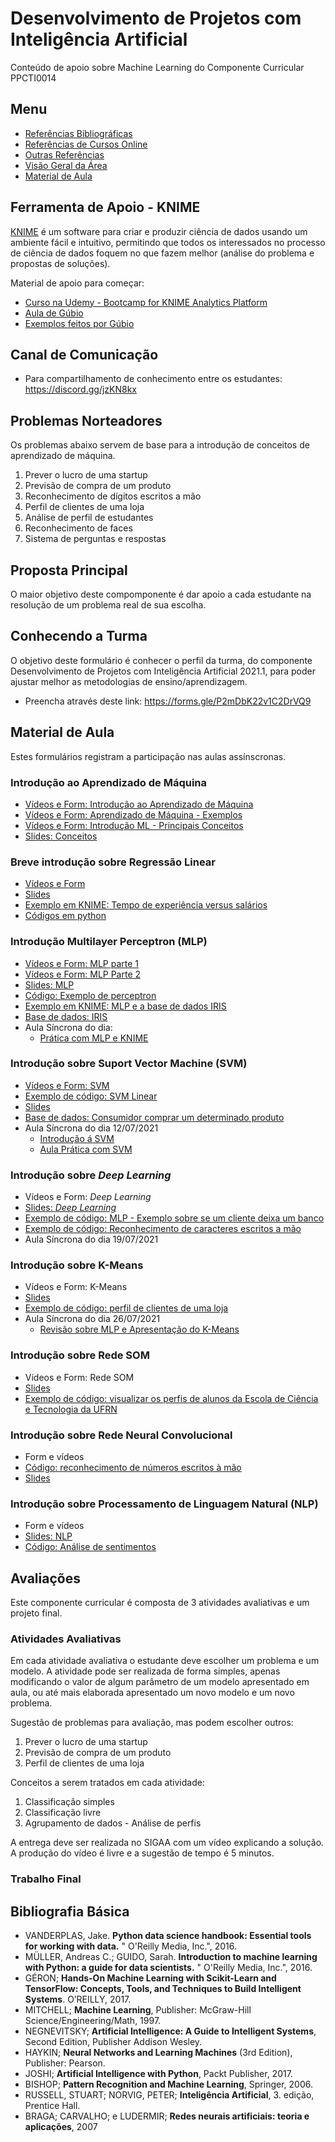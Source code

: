 # Desenvolvimento de Projetos com Inteligência Artificial
Conteúdo de apoio sobre Machine Learning do Componente Curricular PPCTI0014   

## Menu 
* [Referências Bibliográficas](https://github.com/ect-info/dpia/blob/master/Bibliografia.md) 
* [Referências de Cursos Online](https://github.com/ect-info/ml/blob/master/cursos_online.md) 
* [Outras Referências](https://github.com/ect-info/ml/blob/master/outras_referencias.md) 
* [Visão Geral da Área](https://github.com/ect-info/dpia/blob/master/visao_geral.md) 
* [Material de Aula](#material-de-aula)

## Ferramenta de Apoio - KNIME 
[KNIME](https://www.knime.com/) é um software para criar e produzir ciência de dados usando um ambiente fácil e intuitivo, permitindo que todos os interessados no processo de ciência de dados foquem no que fazem melhor (análise do problema e propostas de soluções). 

Material de apoio para começar: 
* [Curso na Udemy - Bootcamp for KNIME Analytics Platform](https://www.udemy.com/course/knime-bootcamp)
* [Aula de Gúbio](https://drive.google.com/file/d/1RTeH1q0uPezyknuI_qPqHALgiHRQ86F5/view)
* [Exemplos feitos por Gúbio](https://drive.google.com/file/d/1DE32zJVXBwafsiLwRLNCvs8NJZtWO_iK/view?usp=sharing) 

## Canal de Comunicação 
* Para compartilhamento de conhecimento entre os estudantes: https://discord.gg/jzKN8kx 

## Problemas Norteadores 
Os problemas abaixo servem de base para a introdução de conceitos de aprendizado de máquina. 
1. Prever o lucro de uma startup
1. Previsão de compra de um produto
1. Reconhecimento de dígitos escritos a mão
1. Perfil de clientes de uma loja
1. Análise de perfil de estudantes
1. Reconhecimento de faces
1. Sistema de perguntas e respostas

## Proposta Principal 
O maior objetivo deste compomponente é dar apoio a cada estudante na resolução de um problema real de sua escolha. 

## Conhecendo a Turma
O objetivo deste formulário é conhecer o perfil da turma, do componente Desenvolvimento de Projetos com Inteligência Artificial 2021.1,  para poder ajustar melhor as metodologias de ensino/aprendizagem.   
* Preencha através deste link: https://forms.gle/P2mDbK22v1C2DrVQ9

## Material de Aula 
Estes formulários registram a participação nas aulas assínscronas. 

### Introdução ao Aprendizado de Máquina 
* [Vídeos e Form: Introdução ao Aprendizado de Máquina](https://docs.google.com/forms/d/e/1FAIpQLScN2CzUWUSDjj4hCN-Xd8yDJQ75ks00c6eNqE6dFDg-mSnYRw/viewform?usp=sf_link)   
* [Vídeos e Form: Aprendizado de Máquina - Exemplos](https://docs.google.com/forms/d/e/1FAIpQLSf2tVmAS_Ovy_Fja5TVktUUWTo3AmnchAtTluMme7kOIIjchA/viewform?usp=sf_link)   
* [Vídeos e Form: Introdução ML - Principais Conceitos](https://docs.google.com/forms/d/e/1FAIpQLScqCw62IcRiKWNJx1qyqZPanjeCzPaAjB1Qg3diORDmyxY_OQ/viewform?usp=sf_link)   
* [Slides: Conceitos](https://docs.google.com/presentation/d/1UKK1HW9Wfh-q2qqAloiJYp179EVMw5GuVu3Yzphefgw/edit?usp=sharing)   

### Breve introdução sobre Regressão Linear  
* [Vídeos e Form](https://docs.google.com/forms/d/e/1FAIpQLSeyZ-kUCvbkStaiMOCbs9FYInwPhQX96IMqiTo2kQ7cJLZyCw/viewform?usp=sf_link) 
* [Slides](https://docs.google.com/presentation/d/1iELBYui_t5S_FNhsOZkqm_a1xvHtOW17QbGeLYWAr-s/edit?usp=sharing) 
* [Exemplo em KNIME: Tempo de experiência versus salários](https://drive.google.com/file/d/1wbngXNeo3hfOj8G78cJEUg_sleOaBTm9/view?usp=sharing)
* [Códigos em python](https://colab.research.google.com/drive/1cnvCdgxz0eHWzSSjKrMPD1LLj5VE21rv?usp=sharing)  

### Introdução Multilayer Perceptron (MLP) 
* [Vídeos e Form: MLP parte 1](https://docs.google.com/forms/d/e/1FAIpQLSc_kQ1w4tnsrRjPsS56jOKZ7Bb1ZwN0bOAEwVRW0pKBWtyZkQ/viewform?usp=sf_link)   
* [Vídeos e Form: MLP Parte 2](https://docs.google.com/forms/d/e/1FAIpQLSdFS64t1TlAq9mYtgx6JAi_-XoplMcY0Hj2xc1dub8riXWFTA/viewform?usp=sf_link)   
* [Slides: MLP](https://docs.google.com/presentation/d/1oIzH-SNbJ3_4vYZdt_IZQi3537BUJKsvio_oV8c8Bnc/edit?usp=sharing)   
* [Código: Exemplo de perceptron](https://colab.research.google.com/drive/1jbFCvifaAou19mlu2pI3Rso8DoMow_zl?usp=sharing) 
* [Exemplo em KNIME: MLP e a base de dados IRIS](https://drive.google.com/file/d/1IoGcHniKASTKXYSU5XVJkb0sjbjY3i-C/view?usp=sharing)
* [Base de dados: IRIS](https://raw.githubusercontent.com/ect-info/ml/master/dados/Iris.csv)
* Aula Síncrona do dia:
  * [Prática com MLP e KNIME](https://youtu.be/sT4hLSxbgJA) 

### Introdução sobre Suport Vector Machine (SVM)
* [Vídeos e Form: SVM](https://docs.google.com/forms/d/e/1FAIpQLSdS3YCo4v5NDzMuHzWKDyX-hb-nf6Pz2XLEM8RXknV6pmjssQ/viewform?usp=sf_link) 
* [Exemplo de código: SVM Linear](https://colab.research.google.com/drive/1VYmZBcf2FHmz_gwPRxllxwoy0nTaU8X9?usp=sharing) 
* [Slides](https://docs.google.com/presentation/d/19mAI5sjOWURpzuKpoFjbjmCkjUXUysU_kysfbksmVAg/edit?usp=sharing) 
* [Base de dados: Consumidor comprar um determinado produto](https://raw.githubusercontent.com/ect-info/ml/master/dados/Social_Network_Ads.csv) 
* Aula Síncrona do dia 12/07/2021
  * [Introdução á SVM](https://youtu.be/xZDEjnxm31w)
  * [Aula Prática com SVM](https://youtu.be/-AROcZZxu14)

### Introdução sobre _Deep Learning_
* Vídeos e Form: _Deep Learning_
* [Slides: _Deep Learning_](https://docs.google.com/presentation/d/1pxztvhuOc36D76cDW86oj8nGZAIlQSEn2GZJE0GzGLw/edit?usp=sharing)
* [Exemplo de código: MLP - Exemplo sobre se um cliente deixa um banco](https://colab.research.google.com/drive/1NndIE2zvup_aWqSG06JR7i6_WxXQ-xMU?usp=sharing)
* [Exemplo de código: Reconhecimento de caracteres escritos a mão](https://colab.research.google.com/drive/1gGi-n3vAJkjdEKMYLZkSCXoDhyRS1tSJ?usp=sharing)
* Aula Síncrona do dia 19/07/2021

### Introdução sobre K-Means
* Vídeos e Form: K-Means
* [Slides](https://docs.google.com/presentation/d/1hzeAFwgHNZ7pr_POzd4_2lXUgOz_vrVfuhjxl6tbBCs/edit?usp=sharing)
* [Exemplo de código: perfil de clientes de uma loja](https://colab.research.google.com/drive/15Q-gTih7v2f5pYc64xQa2ytzX2gisX0q?usp=sharing)
* Aula Síncrona do dia 26/07/2021
  * [Revisão sobre MLP e Apresentação do K-Means](https://www.youtube.com/watch?v=JiaD_BdYAzQ)

### Introdução sobre Rede SOM 
* Vídeos e Form: Rede SOM
* [Slides](https://docs.google.com/presentation/d/1vGS--E6VbtohvVkUo23GM-0MsL-EMTnxAXKcSHiomLI/edit?usp=sharing)
* [Exemplo de código: visualizar os perfis de alunos da Escola de Ciência e Tecnologia da UFRN](https://colab.research.google.com/drive/1PX9YlNGx_pjgesMsnhyjrXI-nsuJOdWI?usp=sharing)

### Introdução sobre Rede Neural Convolucional
* Form e vídeos
* [Código: reconhecimento de números escritos à mão](https://colab.research.google.com/drive/1gd9aB82vSHAEb_nHV0wJJZU4-gSfPbHN?usp=sharing) 
* [Slides](https://docs.google.com/presentation/d/1KTPsi2Y4U63cuNUoCh32sd3VJfyYf6MA7NT3fHucboM/edit?usp=drivesdk)

### Introdução sobre Processamento de Linguagem Natural (NLP) 
* Form e vídeos
* [Slides: NLP ](https://docs.google.com/presentation/d/1yFBohFjlsk-O7Rw7YthMVi3nji1zFHYwLQRUZfLv31c/edit?usp=sharing)
* [Código: Análise de sentimentos ](https://colab.research.google.com/drive/1n80Us6FJZ74XyYIyl8iiqbSyIBapk9Yj?usp=sharing)

## Avaliações 

Este componente curricular é composta de 3 atividades avaliativas e um projeto final. 

### Atividades Avaliativas 

Em cada atividade avaliativa o estudante deve escolher um problema e um modelo. A atividade pode ser realizada de forma simples, apenas modificando o valor de algum parâmetro de um modelo apresentado em aula, ou até mais elaborada apresentado um novo modelo e um novo problema. 

Sugestão de problemas para avaliação, mas podem escolher outros: 
1. Prever o lucro de uma startup
1. Previsão de compra de um produto
1. Perfil de clientes de uma loja

Conceitos a serem tratados em cada atividade: 
1. Classificação simples 
2. Classificação livre 
3. Agrupamento de dados - Análise de perfis 

A entrega deve ser realizada no SIGAA com um vídeo explicando a solução. A produção do vídeo é livre e a sugestão de tempo é 5 minutos. 


### Trabalho Final 


## Bibliografia Básica 
* VANDERPLAS, Jake. **Python data science handbook: Essential tools for working with data.** " O'Reilly Media, Inc.", 2016.
* MÜLLER, Andreas C.; GUIDO, Sarah. **Introduction to machine learning with Python: a guide for data scientists.** " O'Reilly Media, Inc.", 2016.
* GÉRON; **Hands-On Machine Learning with Scikit-Learn and TensorFlow: Concepts, Tools, and Techniques to Build Intelligent Systems**. O’REILLY, 2017.
* MITCHELL; **Machine Learning**, Publisher: McGraw-Hill Science/Engineering/Math, 1997.
* NEGNEVITSKY; **Artificial Intelligence: A Guide to Intelligent Systems**, Second Edition, Publisher Addison Wesley.
* HAYKIN; **Neural Networks and Learning Machines** (3rd Edition), Publisher: Pearson. 
* JOSHI; **Artificial Intelligence with Python**,  Packt Publisher, 2017.  
* BISHOP; **Pattern Recognition and Machine Learning**, Springer, 2006. 
* RUSSELL, STUART; NORVIG, PETER; **Inteligência Artificial**, 3. edição, Prentice Hall.
* BRAGA; CARVALHO; e LUDERMIR;  **Redes neurais artificiais: teoria e aplicações**, 2007


